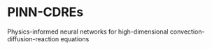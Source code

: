 # PINN-CDREs
Physics-informed neural networks for high-dimensional convection-diffusion-reaction equations
